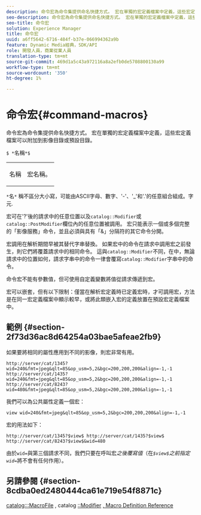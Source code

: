 ```yaml
---
description: 命令宏為命令集提供命名快捷方式。 宏在單獨的宏定義檔案中定義，這些宏定義檔案可以附加到影像目錄或預設目錄。
seo-description: 命令宏為命令集提供命名快捷方式。 宏在單獨的宏定義檔案中定義，這些宏定義檔案可以附加到影像目錄或預設目錄。
seo-title: 命令宏
solution: Experience Manager
title: 命令宏
uuid: a6ff5642-6716-484f-b37e-066994362a9b
feature: Dynamic Media經典，SDK/API
role: 開發人員，商業從業人員
translation-type: tm+mt
source-git-commit: 469d1a5c43a972116a8a2efb0de5708800130a99
workflow-type: tm+mt
source-wordcount: '350'
ht-degree: 1%

---
```



# 命令宏{#command-macros}

命令宏為命令集提供命名快捷方式。 宏在單獨的宏定義檔案中定義，這些宏定義檔案可以附加到影像目錄或預設目錄。

`$ *`名稱`*$`

<table id="simpletable_A03541622C354F60B5F304B999C4EF8E"> 
 <tr class="strow"> 
  <td class="stentry"> <p><span class="codeph"> <span class="varname"> 名稱</span></span> </p> </td> 
  <td class="stentry"> <p>宏名稱。 </p></td> 
 </tr> 
</table>

`*`名`*` 稱不區分大小寫，可能由ASCII字母、數字、&#39;-&#39;、&#39;_&#39;和&#39;.&#39;的任意組合組成。字元.

宏可在&#39;?&#39;後的請求中的任意位置以及`catalog::Modifier`或`catalog::PostModifier`欄位內的任意位置被調用。 宏只能表示一個或多個完整的「影像服務」命令，並且必須與具有「&amp;」分隔符的其它命令分開。

宏調用在解析期間早被其替代字串替換。 如果宏中的命令在請求中調用宏之前發生，則它們將覆蓋請求中的相同命令。 這與`catalog::Modifier`不同，在中，無論請求中的位置如何，請求字串中的命令一律會覆寫`catalog::Modifier`字串中的命令。

命令宏不能有參數值，但可使用自定義變數將值從請求傳遞到宏。

宏可以嵌套，但有以下限制：僅當在解析宏定義時已定義宏時，才可調用宏，方法是在同一宏定義檔案中顯示較早，或將此類嵌入宏的定義放置在預設宏定義檔案中。

## 範例 {#section-2f73d36ac8d64254a03bae5afeae2fb9}

如果要將相同的屬性應用到不同的影像，則宏非常有用。

`http://server/cat/1345?wid=240&fmt=jpeg&qlt=85&op_usm=5,2&bgc=200,200,200&align=-1,-1 http://server/cat/1435?wid=240&fmt=jpeg&qlt=85&op_usm=5,2&bgc=200,200,200&align=-1,-1 http://server/cat/8243?wid=480&fmt=jpeg&qlt=85&op_usm=5,2&bgc=200,200,200&align=-1,-1`

我們可以為公共屬性定義一個宏：

`view wid=240&fmt=jpeg&qlt=85&op_usm=5,2&bgc=200,200,200&align=-1,-1`

宏的用法如下：

`http://server/cat/1345?$view$ http://server/cat/1435?$view$ http://server/cat/8243?$view$&wid=480`

由於`wid=`與第三個請求不同，我們只要在呼叫宏&#x200B;*之後覆寫值*（在&#x200B;*`$view$`之前指定`wid=`*&#x200B;將不會有任何作用）。

## 另請參閱 {#section-8cdba0ed2480444ca61e719e54f8871c}

[catalog:::MacroFile](../../../../../is-api/image-catalog/image-serving-api-ref/c-image-catalog-reference/c-attributes-reference/r-macrofile.md#reference-f91d717b3847458ca0f1fe95387554a2) , catalog [::Modifier](/help/aem-is-ir-api/is-api/image-catalog/image-serving-api-ref/c-image-catalog-reference/c-image-svg-data-reference/c-image-data-reference/r-modifier-cat.md) [, Macro Definition Reference](../../../../../is-api/image-catalog/image-serving-api-ref/c-image-catalog-reference/c-macro-definition-reference/c-macro-definition-reference.md#concept-5ec73f7636c1496fba1e94094e694e79)
